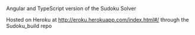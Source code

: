 Angular and TypeScript version of the Sudoku Solver 

Hosted on Heroku at http://eroku.herokuapp.com/index.html#/ through the Sudoku_build repo
